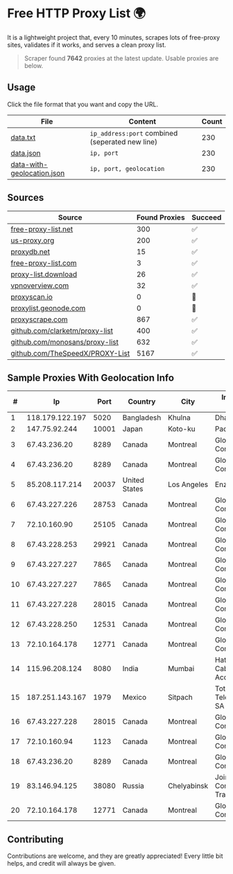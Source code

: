 
# Free HTTP Proxy List 🌍

It is a lightweight project that, every 10 minutes, scrapes lots of free-proxy sites, validates if it works, and serves a clean proxy list.


> Scraper found **7642** proxies at the latest update. Usable proxies are below.

## Usage

Click the file format that you want and copy the URL.


|File|Content|Count|
|----|-------|-----|
|[data.txt](https://raw.githubusercontent.com/themiralay/Proxy-List-World/master/data.txt)|`ip_address:port` combined (seperated new line)|230|
|[data.json](https://raw.githubusercontent.com/themiralay/Proxy-List-World/master/data.json)|`ip, port`|230|
|[data-with-geolocation.json](https://raw.githubusercontent.com/themiralay/Proxy-List-World/master/data-with-geolocation.json)|`ip, port, geolocation`|230|

## Sources

|Source|Found Proxies|Succeed|
|------|-------------|-------|
|[free-proxy-list.net](https://free-proxy-list.net)|300|✅|
|[us-proxy.org](https://www.us-proxy.org)|200|✅|
|[proxydb.net](http://proxydb.net)|15|✅|
|[free-proxy-list.com](https://free-proxy-list.com/?page=&port=&type%5B%5D=http&type%5B%5D=https&up_time=0&search=Search)|3|✅|
|[proxy-list.download](https://www.proxy-list.download/HTTP)|26|✅|
|[vpnoverview.com](https://vpnoverview.com/privacy/anonymous-browsing/free-proxy-servers)|32|✅|
|[proxyscan.io](https://www.proxyscan.io)|0|🚫|
|[proxylist.geonode.com](https://proxylist.geonode.com/api/proxy-list?limit=300&page=1&sort_by=lastChecked&sort_type=desc&protocols=http,https)|0|🚫|
|[proxyscrape.com](https://api.proxyscrape.com/v2/?request=displayproxies&protocol=http&timeout=10000&country=all&ssl=all&anonymity=all)|867|✅|
|[github.com/clarketm/proxy-list](https://raw.githubusercontent.com/clarketm/proxy-list/master/proxy-list-raw.txt)|400|✅|
|[github.com/monosans/proxy-list](https://raw.githubusercontent.com/monosans/proxy-list/main/proxies/http.txt)|632|✅|
|[github.com/TheSpeedX/PROXY-List](https://raw.githubusercontent.com/TheSpeedX/PROXY-List/master/http.txt)|5167|✅|


## Sample Proxies With Geolocation Info

|#|Ip|Port|Country|City|Internet Service Provider|
|-|--|----|-------|----|-------------------------|
|1|118.179.122.197|5020|Bangladesh|Khulna|Dhakacom Limited|
|2|147.75.92.244|10001|Japan|Koto-ku|Packet Host, Inc.|
|3|67.43.236.20|8289|Canada|Montreal|GloboTech Communications|
|4|67.43.236.20|8289|Canada|Montreal|GloboTech Communications|
|5|85.208.117.214|20037|United States|Los Angeles|Enzu Inc|
|6|67.43.227.226|28753|Canada|Montreal|GloboTech Communications|
|7|72.10.160.90|25105|Canada|Montreal|GloboTech Communications|
|8|67.43.228.253|29921|Canada|Montreal|GloboTech Communications|
|9|67.43.227.227|7865|Canada|Montreal|GloboTech Communications|
|10|67.43.227.227|7865|Canada|Montreal|GloboTech Communications|
|11|67.43.227.228|28015|Canada|Montreal|GloboTech Communications|
|12|67.43.228.250|12531|Canada|Montreal|GloboTech Communications|
|13|72.10.164.178|12771|Canada|Montreal|GloboTech Communications|
|14|115.96.208.124|8080|India|Mumbai|Hathway IP over Cable Internet Access|
|15|187.251.143.167|1979|Mexico|Sitpach|Total Play Telecomunicaciones SA De CV|
|16|67.43.227.228|28015|Canada|Montreal|GloboTech Communications|
|17|72.10.160.94|1123|Canada|Montreal|GloboTech Communications|
|18|67.43.236.20|8289|Canada|Montreal|GloboTech Communications|
|19|83.146.94.125|38080|Russia|Chelyabinsk|Joint Stock Company TransTeleCom|
|20|72.10.164.178|12771|Canada|Montreal|GloboTech Communications|



## Contributing

Contributions are welcome, and they are greatly appreciated! Every
little bit helps, and credit will always be given.

